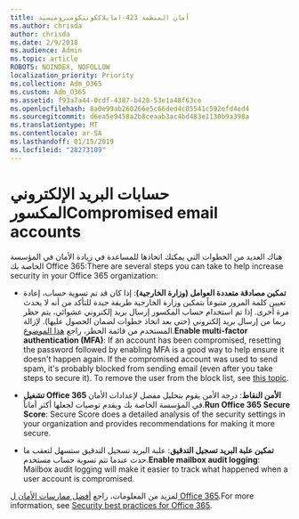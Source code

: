 ```yaml
---
title: أمان المنظمة 423-امايلاككونتكومبروميسيد
ms.author: chrisda
author: chrisda
ms.date: 2/9/2018
ms.audience: Admin
ms.topic: article
ROBOTS: NOINDEX, NOFOLLOW
localization_priority: Priority
ms.collection: Adm_O365
ms.custom: Adm_O365
ms.assetid: f93a7a44-0cdf-4387-b428-53e1a48f63ce
ms.openlocfilehash: 8a0e99ab260266e5c66ded4c05541c592efd4ed4
ms.sourcegitcommit: d6ea5e9458a2b8ceaab3ac4bd483e1130b9a398a
ms.translationtype: MT
ms.contentlocale: ar-SA
ms.lasthandoff: 01/15/2019
ms.locfileid: "28273109"
---
```

# <a name="compromised-email-accounts"></a><span data-ttu-id="180fe-102">حسابات البريد الإلكتروني المكسور</span><span class="sxs-lookup"><span data-stu-id="180fe-102">Compromised email accounts</span></span>

<span data-ttu-id="180fe-103">هناك العديد من الخطوات التي يمكنك اتخاذها للمساعدة في زيادة الأمان في المؤسسة الخاصة بك Office 365:</span><span class="sxs-lookup"><span data-stu-id="180fe-103">There are several steps you can take to help increase security in your Office 365 organization:</span></span>
  
- <span data-ttu-id="180fe-p101">**تمكين مصادقة متعددة العوامل (وزارة الخارجية)**: إذا كان قد تم تسوية حساب، إعادة تعيين كلمة المرور متبوعاً بتمكين وزارة الخارجية طريقة جيدة للتأكد من أنه لا يحدث مرة أخرى. إذا تم استخدام حساب المكسور إرسال بريد إلكتروني عشوائي، يتم حظر ربما من إرسال بريد إلكتروني (حتى بعد اتخاذ خطوات لضمان الحصول عليها). لإزالة المستخدم من قائمة الحظر، راجع [هذا الموضوع](https://technet.microsoft.com/library/ms.exch.eac.actioncenter.aspx).</span><span class="sxs-lookup"><span data-stu-id="180fe-p101">**Enable multi-factor authentication (MFA)**: If an account has been compromised, resetting the password followed by enabling MFA is a good way to help ensure it doesn't happen again. If the compromised account was used to send spam, it's probably blocked from sending email (even after you take steps to secure it). To remove the user from the block list, see [this topic](https://technet.microsoft.com/library/ms.exch.eac.actioncenter.aspx).</span></span>
    
- <span data-ttu-id="180fe-107">**تشغيل Office 365 الأمن النقاط**: درجة الأمن يقوم بتحليل مفصل لإعدادات الأمان في المؤسسة الخاصة بك ويقدم توصيات لجعلها أكثر أماناً.</span><span class="sxs-lookup"><span data-stu-id="180fe-107">**Run Office 365 Secure Score**: Secure Score does a detailed analysis of the security settings in your organization and provides recommendations for making it more secure.</span></span>
    
- <span data-ttu-id="180fe-108">**تمكين علبة البريد تسجيل التدقيق**: علبة البريد تسجيل التدقيق ستسهل لتعقب ما حدث عندما تتم تسوية حساب مستخدم.</span><span class="sxs-lookup"><span data-stu-id="180fe-108">**Enable mailbox audit logging**: Mailbox audit logging will make it easier to track what happened when a user account is compromised.</span></span>
    
<span data-ttu-id="180fe-109">لمزيد من المعلومات، راجع [أفضل ممارسات الأمان ل Office 365](https://support.office.com/article/9295e396-e53d-49b9-ae9b-0b5828cdedc3.aspx).</span><span class="sxs-lookup"><span data-stu-id="180fe-109">For more information, see [Security best practices for Office 365](https://support.office.com/article/9295e396-e53d-49b9-ae9b-0b5828cdedc3.aspx).</span></span>
  

